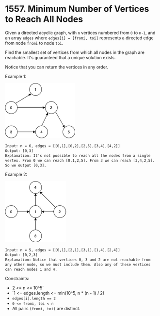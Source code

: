 # 1557. Minimum Number of Vertices to Reach All Nodes

Given a directed acyclic graph, with `n` vertices numbered from `0` to `n-1`, and an array `edges` where `edges[i] = [fromi, toi]` represents a directed edge from node `fromi` to node `toi`.

Find the smallest set of vertices from which all nodes in the graph are reachable. It's guaranteed that a unique solution exists.

Notice that you can return the vertices in any order.

Example 1:

![](example_1.png)

    Input: n = 6, edges = [[0,1],[0,2],[2,5],[3,4],[4,2]]
    Output: [0,3]
    Explanation: It's not possible to reach all the nodes from a single vertex. From 0 we can reach [0,1,2,5]. From 3 we can reach [3,4,2,5]. So we output [0,3].

Example 2:

![](example_2.png)

    Input: n = 5, edges = [[0,1],[2,1],[3,1],[1,4],[2,4]]
    Output: [0,2,3]
    Explanation: Notice that vertices 0, 3 and 2 are not reachable from any other node, so we must include them. Also any of these vertices can reach nodes 1 and 4.

Constraints:
- 2 <= n <= 10^5`
- `1 <= edges.length <= min(10^5, n * (n - 1) / 2)
- `edges[i].length == 2`
- `0 <= fromi, toi < n`
- All pairs `(fromi, toi)` are distinct.